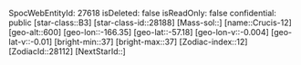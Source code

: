 ﻿---
location: [-57.18,-166.35,600]
type: Station
tags:
- astro/Star

---
SpocWebEntityId: 27618
isDeleted: false
isReadOnly: false
confidential: public
[star-class::B3]
[star-class-id::28188]
[Mass-sol::]
[name::Crucis-12]
[geo-alt::600]
[geo-lon::-166.35]
[geo-lat::-57.18]
[geo-lon-v::-0.004]
[geo-lat-v::-0.01]
[bright-min::37]
[bright-max::37]
[Zodiac-index::12]
[ZodiacId::28112]
[NextStarId::]

